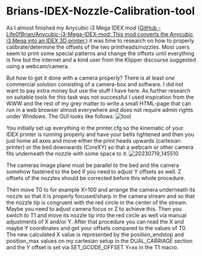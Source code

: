 # Brians-IDEX-Nozzle-Calibration-tool

As I almost finished my Anycubic i3 Mega IDEX mod ([GitHub - Life0fBrian/Anycubic-i3-Mega-IDEX-mod: This mod converts the Anycubic i3 Mega into an IDEX 3D printer.](https://github.com/Life0fBrian/Anycubic-i3-Mega-IDEX-mod)) it was time to research on how to properly calibrate/determine the offsets of the two printheads/nozzles.
Most users seem to print some special patterns and change the offsets until everything is fine but the internet and a kind user from the Klipper discourse suggested using a webcam/camera.

But how to get it done with a camera properly? There is at least one commercial solution consisting of a camera-box and software.
I did not want to pay extra money but use the stuff I have here.
As further research on suitable tools for this task was not successful I used inspiration from the WWW and the rest of my grey matter to write a small HTML-page that can run in a web browser almost everywhere and does not require admin rights under Windows.
The GUI looks like follows:
![tool](https://github.com/Life0fBrian/Brians-IDEX-Nozzle-Calibration-tool/assets/84620081/7baaee45-7333-4f96-82a7-7c21d9b99fdb)

You initially set up everything in the printer.cfg so the kinematic of your IDEX printer is running properly and have your belts tightened and then you just home all axes and move either the print heads upwards (cartesian printer) or the bed downwards (CoreXY) so that a webcam or other camera fits underneath the nozzle with some space to it:
![20230719_145510](https://github.com/Life0fBrian/Brians-IDEX-Nozzle-Calibration-tool/assets/84620081/dae516c0-4bfc-4631-b09e-e52d4d7405d3)

The cameras image plane must be parallel to the bed and the camera somehow fastened to the bed if you need to adjust Y offsets as well.
Z offsets of the nozzles should be corrected before this whole procedure.

Then move T0 to for example X=100 and arrange the camera underneath its nozzle so that it is properly focused/sharp in the camera stream and so that the nozzle tip is congruent with the red circle in the center of the stream.
Maybe you need to adjust camera focus or Z to achieve this.
Then you switch to T1 and move its nozzle tip into the red circle as well via manual adjustments of X and/or Y.
After that procedure you can read the X and maybe Y coordinates and get your offsets compared to the values of T0.
The new calculated X value is represented by the position_endstop and position_max values on my cartesian setup in the DUAL_CARRIAGE section and the Y offset is set via SET_GCODE_OFFSET Y=xx in the T1 macro.
